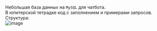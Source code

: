 Небольшая база данных на `MySQL` для чатбота.<br>
В юпитерской тетрадке код с заполнением и примерами запросов.<br>
Структура:<br>
![image](https://user-images.githubusercontent.com/42929213/149374934-a8cf527d-d62c-45d4-9bb3-f2ce6d660d39.png)
